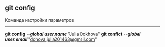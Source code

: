 ## git config

Команда настройки параметров

---
**git config** --***global user.name*** "Julia Dokhova"
**git confict** --***global user.email*** "dohova.julia201463@gmail.com"